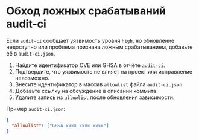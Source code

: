 <!-- Назначение файла: инструкция по обходу ложных срабатываний audit-ci. -->

# Обход ложных срабатываний audit-ci

Если `audit-ci` сообщает уязвимость уровня `high`, но обновление недоступно или проблема признана ложным срабатыванием, добавьте её в `audit-ci.json`.

1. Найдите идентификатор CVE или GHSA в отчёте `audit-ci`.
2. Подтвердите, что уязвимость не влияет на проект или исправление невозможно.
3. Внесите идентификатор в массив `allowlist` файла `audit-ci.json`.
4. Добавьте ссылку на обсуждение в описании коммита.
5. Удалите запись из `allowlist` после обновления зависимости.

Пример `audit-ci.json`:

```json
{
  "allowlist": ["GHSA-xxxx-xxxx-xxxx"]
}
```
